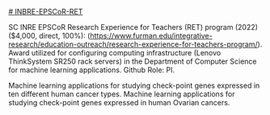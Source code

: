 [# INBRE-EPSCoR-RET](https://pawar1550.wixsite.com/claflin-courses/copy-of-data-science)

SC INRE EPSCoR Research Experience for Teachers (RET) program (2022) ($4,000, direct, 100%): (https://www.furman.edu/integrative-research/education-outreach/research-experience-for-teachers-program/). Award utilized for configuring computing infrastructure (Lenovo ThinkSystem SR250 rack servers) in the Department of Computer Science for machine learning applications. Github Role: PI.

Machine learning applications for studying check-point genes expressed in ten different human cancer types.
Machine learning applications for studying check-point genes expressed in human Ovarian cancers.
